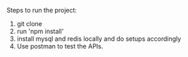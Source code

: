 Steps to run the project:

1. git clone
2. run 'npm install'
3. install mysql and redis locally and do setups accordingly
4. Use postman to test the APIs.
